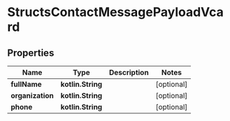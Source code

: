 
# StructsContactMessagePayloadVcard

## Properties
Name | Type | Description | Notes
------------ | ------------- | ------------- | -------------
**fullName** | **kotlin.String** |  |  [optional]
**organization** | **kotlin.String** |  |  [optional]
**phone** | **kotlin.String** |  |  [optional]



